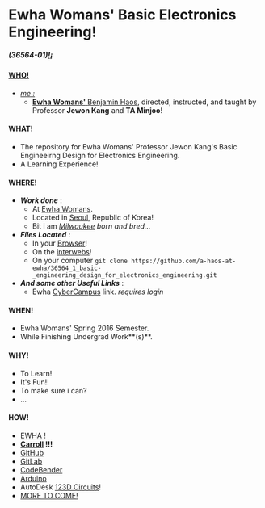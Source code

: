 # Ewha Womans' Basic Electronics Engineering!

<html>

<!-- ToDo: Figure out this a bit more...-->
<div><p><h5>(36564-01)<a href="https://a-haos-at-ewha.github.io/36564_1_basic-_engineering_design_for_electronics_engineering/index.html" target="_blank">!&iexcl;</h5></p></div>
</html>

#### **WHO!**
* *me :*
    * **Ewha Womans'** [Benjamin Haos](http://koreahaos.github.io/), directed, instructed, and taught by Professor **Jewon Kang** and **TA Minjoo**!

#### **WHAT!**
* The repository for Ewha Womans' Professor Jewon Kang's Basic Engineeirng Design for Electronics Engineering.
* A Learning Experience!

#### **WHERE!**
* ***Work done*** :
    * At [Ewha Womans](http://www.ewha.ac.kr/).
    * Located in [Seoul](https://gist.github.com/anonymous/a43f407eca47d0a6c292a6512bfdf1a8), Republic of Korea!
    * Bit i am *[Milwaukee](https://gist.github.com/65bda82c4b2307c5c5e8533080044d36) born and bred...*
* ***Files Located*** :
    * In your [Browser](https://a-haos-at-ewha.github.io/36564_1_basic-_engineering_design_for_electronics_engineering/)!
    * On the [interwebs](https://github.com/a-haos-at-ewha/36564_1_basic-_engineering_design_for_electronics_engineering)!
    * On your computer ```git clone https://github.com/a-haos-at-ewha/36564_1_basic-_engineering_design_for_electronics_engineering.git```
* ***And some other Useful Links*** :
    * Ewha [CyberCampus](http://cyber.ewha.ac.kr/course/view.php?id=35971) link. *requires login*

#### **WHEN!**
* Ewha Womans' Spring 2016 Semester.
* While Finishing Undergrad Work**(s)**.

#### **WHY!**
* To Learn!
* It's Fun!!
* To make sure i can?
* ...

#### **HOW!**
* [EWHA](http://www.ewha.ac.kr/mbs/ewhaen/ "Obviously at the top of the list!") !
* **[Carroll](https://www.google.com/url?sa=t&rct=j&q=&esrc=s&source=web&cd=1&cad=rja&uact=8&ved=0ahUKEwiskeqn7dXMAhUh5aYKHe8jCt4QFggeMAA&url=http%3A%2F%2Fwww.carrollu.edu%2F&usg=AFQjCNGMmwKrKbIqObrm9PiyCxAKAwh1XQ&sig2=PtIKfQuF7qPqeVV56oHD0g "Boldly Stated? : Never Second Place!!") !!!**
* [GitHub](https://github.com/KoreaHaos "Hosting This and That!")
* [GitLab](https://gitlab.com/u/koreahaos "The Backyard...")
* [CodeBender](https://codebender.cc/home "THIS IS SUPER HOT!!")
* [Arduino](https://www.arduino.cc/ "The MAIN BASE!!")
* AutoDesk [123D Circuits](https://123d.circuits.io/ "THIS IS SOOOO HOT!!")!
* [MORE TO COME!](http://www.am.ics.keio.ac.jp/~keimiya/researchnote/wp-content/uploads/2013/07/Keepcalmwritecode_1920_10801.png "As far as how i did this and what tools i used")
